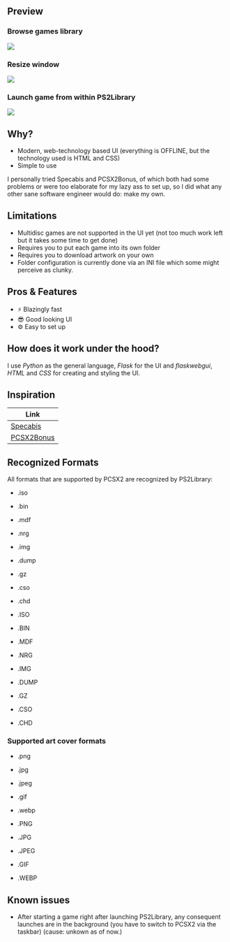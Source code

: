 ## Preview

### Browse games library
![](repo-assets/general.gif)

### Resize window
![](repo-assets/feature-resize.gif)

### Launch game from within PS2Library
![](repo-assets/start-game.gif)

## Why?

- Modern, web-technology based UI (everything is OFFLINE, but the technology used is HTML and CSS)
- Simple to use

I personally tried Specabis and PCSX2Bonus, of which both had some problems or were too elaborate for my lazy ass to set up, so I did what any other sane software engineer would do: make my own.

## Limitations

- Multidisc games are not supported in the UI yet (not too much work left but it takes some time to get done)
- Requires you to put each game into its own folder
- Requires you to download artwork on your own
- Folder configuration is currently done via an INI file which some might perceive as clunky.

## Pros & Features

-  ⚡ Blazingly fast
-  😎 Good looking UI
-  ⚙ Easy to set up

## How does it work under the hood?

I use *Python* as the general language, *Flask* for the UI and *flaskwebgui*, *HTML* and *CSS* for creating and styling the UI.


## Inspiration

|  Link |
|---|
| [Specabis](https://github.com/valters-tomsons/Spectabis)  |
| [PCSX2Bonus](https://forums.pcsx2.net/Thread-PCSX2Bonus-A-PCSX2-launcher-frontend) |


## Recognized Formats

All formats that are supported by PCSX2 are recognized by PS2Library:

- .iso
- .bin
- .mdf
- .nrg
- .img
- .dump
- .gz
- .cso
- .chd

- .ISO
- .BIN
- .MDF
- .NRG
- .IMG
- .DUMP
- .GZ
- .CSO
- .CHD

### Supported art cover formats

- .png
- .jpg
- .jpeg
- .gif
- .webp

- .PNG
- .JPG
- .JPEG
- .GIF
- .WEBP

## Known issues

- After starting a game right after launching PS2Library, any consequent launches are in the background (you have to switch to PCSX2 via the taskbar) (cause: unkown as of now.)